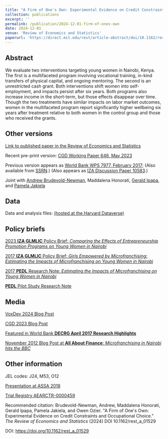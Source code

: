 ```yaml
---
title: "A Firm of One's Own: Experimental Evidence on Credit Constraints and Occupational Choice"
collection: publications
excerpt: ''
permalink: /publication/2024-12-01-firm-of-ones-own
date: 2024-12-01
venue: 'Review of Economics and Statistics'
paperurl: 'https://direct.mit.edu/rest/article-abstract/doi/10.1162/rest_a_01529/125020/A-Firm-of-One-s-Own-Experimental-Evidence-on'
---
```



## Abstract
We evaluate two interventions targeting young women in Nairobi, Kenya. The first is a
multifaceted program involving vocational training, in-kind transfers of physical capital,
and ongoing mentoring. The second is an unrestricted cash grant. Both interventions
shift women into self-employment, and impacts persist after six years. Both programs also
increase income in the short-term, but those effects disappear over time. Though the two
treatments have similar impacts on labor market outcomes, women in the multifaceted
program report significantly higher wellbeing six years after treatment relative to both
women in the control group and those who received the grants.

## Other versions

[Link to published paper in the Review of Economics and Statistics](https://direct.mit.edu/rest/article-abstract/doi/10.1162/rest_a_01529/125020/A-Firm-of-One-s-Own-Experimental-Evidence-on)

<!--- excerpt: 'This paper reports on a two-tiered experiment designed to separately identify the selection and effort margins of pay-for-performance (P4P).' --->
<!--- citation: 'Leaver, Clare, Owen Ozier, Pieter Serneels, and Andrew Zeitlin. Recruitment, effort, and retention effects of performance contracts for civil servants: Experimental evidence from Rwandan primary schools. Mimeo. Washington: World Bank, 2020.' --->

Recent pre-print version: [CGD Working Paper 646, May 2023](https://www.cgdev.org/sites/default/files/firm-ones-own-experimental-evidence-credit-constraints-and-occupational-choice.pdf)

Previous version appears as [World Bank WPS 7977, February 2017](https://documents.worldbank.org/en/publication/documents-reports/documentdetail/428361487270218330/a-firm-of-ones-own-experimental-evidence-on-credit-constraints-and-occupational-choice); 
(Also available from [SSRN](https://papers.ssrn.com/sol3/papers.cfm?abstract_id=2923530).)
(Also appears as [IZA Discussion Paper 10583](http://ftp.iza.org/dp10583.pdf).)

Joint with [Andrew Brudevold-Newman](https://econ.andrewbrudevold.com/), Maddalena Honorati, [Gerald Ipapa](https://sites.google.com/view/geraldipapa/home), and [Pamela Jakiela](https://pamjakiela.com)

<!--- [Pre-print 2021 manuscript (pdf)](http://owenozier.github.io/files/papers/LeaverOzierSerneelsZeitlin-RecruitmentEffortRetentionRwanda-2021-01.pdf) --->

<!--- [Pre-print 2021 manuscript, arXiv 2102.00444](https://arxiv.org/abs/2102.00444) --->

<!--- [Pre-print 2021 manuscript, Williams Economics Working Paper Series](https://doi.org/10.36934/wecon:2021-04) --->

<!--- Earlier version appears as [World Bank WPS 9395, September 2020](https://documents.worldbank.org/en/publication/documents-reports/documentdetail/440111599837928395/recruitment-effort-and-retention-effects-of-performance-contracts-for-civil-servants-experimental-evidence-from-rwandan-primary-schools), also available as [IZA discussion paper 13696](http://ftp.iza.org/dp13696.pdf) and from [SSRN](https://papers.ssrn.com/sol3/papers.cfm?abstract_id=3695397) --->


## Data

Data and analysis files: [(hosted at the Harvard Dataverse)](https://doi.org/10.7910/DVN/0AILQP)

<!--- DIRECT URL: https://www.openicpsr.org/openicpsr/project/121941/version/V1/view --->
<!---/ [(hosted at github)](http://owenozier.github.io/files/data/FILENAMEHERE.zip) --->



## Policy briefs

[2023 <b>IZA GLMLIC</b> Policy Brief: <i>Comparing the Effects of Entrepreneurship Promotion Programs on Young Women in Nairobi</i>](https://g2lm-lic.iza.org/wp-content/uploads/2023/01/GLMLIC-Policy-Brief_057.pdf)

[2017 <b>IZA GLMLIC</b> Policy Brief: <i>Girls Empowered by Microfranchising: Estimating the Impacts of Microfranchising on Young Women in Nairobi</i>](https://g2lm-lic.iza.org/wp-content/uploads/2017/05/GLMLIC-Policy-Brief_012.pdf)

[2017 <b>PEDL</b> Research Note: <i>Estimating the Impacts of Microfranchising on Young Women in Nairobi</i>](http://pedl.cepr.org/sites/default/files/Research%20Note%20-%20The%20Impacts%20of%20Microfranchising%20on%20Young%20Women%20in%20Nairobi_0.pdf)

[<b>PEDL</b> Pilot Study Research Note](https://pedl.cepr.org/sites/default/files/Research%20Note%20-%20The%20Impacts%20of%20Microfranchising%20on%20Young%20Women%20in%20Nairobi.pdf)

## Media

[VoxDev 2024 Blog Post](https://voxdev.org/topic/firms/comparing-approaches-breaking-poverty-trap-promoting-entrepreneurship)

[CGD 2023 Blog Post](https://www.cgdev.org/blog/beyond-cash-enduring-impacts-youth-entrepreneurship-program-kenyan-women)

[Featured in World Bank <b>DECRG April 2017 Research Highlights</b>](http://documents1.worldbank.org/curated/en/368631524516670642/World-Bank-Group-Research-Newsletter-April-2017.pdf)

[November 2012 Blog Post at <b>All About Finance</b>: <i>Microfranchising in Nairobi hits the BBC</i>](https://blogs.worldbank.org/allaboutfinance/microfranchising-in-nairobi-hits-the-bbc)

## Other information

JEL codes:  J24, M53, O12

[Presentation at ASSA 2018](https://www.aeaweb.org/conference/2018/preliminary/1571?q=eNqrVipOLS7OzM8LqSxIVbKqhnGVrJQMlWp1lBKLi_OTgRwlHaWS1KJcXCCrMr-0JAPITUmshIpn5qZCWGWZqeUgM4oKCoACpgZKtbVcMOT7HZE,)

[Trial Registry AEARCTR-0000459](https://www.socialscienceregistry.org/trials/459)


Recommended citation: Brudevold-Newman, Andrew,  Maddalena Honorati, Gerald Ipapa, Pamela Jakiela, and Owen Ozier. &quot;A Firm of One's Own: Experimental Evidence on Credit Constraints and Occupational Choice.&quot; <i>The Review of Economics and Statistics</i> (2024) DOI 10.1162/rest_a_01529 
<!--- 111, no. 7 (2021): 2213-46. --->


DOI: https://doi.org/10.1162/rest_a_01529 

<br/>

